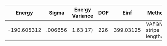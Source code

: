 | Energy      | Sigma   | Energy Variance | DOF | Einf      | Method                 | Reference |
|-------------|---------|-----------------|-----|-----------|------------------------|-----------|
| -190.605312 | .006656 | 1.63(17)        | 226 | 399.03125 | VAFQMC stripe length=8 | [paper](https://journals.aps.org/prb/abstract/10.1103/PhysRevB.107.115133) [code](git-scm.sissa.it:TurboLattice/HST_AAD/example/16x16/U8/stripel8doping1su8p/b1.3n/pbc) |
